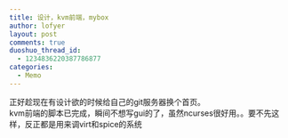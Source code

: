```yaml
---
title: 设计，kvm前端，mybox
author: lofyer
layout: post
comments: true
duoshuo_thread_id:
  - 1234836220387786877
categories:
  - Memo
---
```

正好趁现在有设计欲的时候给自己的git服务器换个首页。  
kvm前端的脚本已完成，瞬间不想写gui的了，虽然ncurses很好用。。要不先这样，反正都是用来调virt和spice的系统